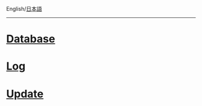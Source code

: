 English/[日本語](https://github.com/aegif/NemakiWare/wiki/%E3%83%A1%E3%83%B3%E3%83%86%E3%83%8A%E3%83%B3%E3%82%B9) 
***
# [Database](Maintenance(Database))
# [Log](https://github.com/aegif/NemakiWare/wiki/Maintenance%28Log%29)
# [Update]()
